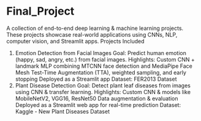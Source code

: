 # Final_Project
A collection of end-to-end deep learning & machine learning projects.
These projects showcase real-world applications using CNNs, NLP, computer vision, and Streamlit apps.
Projects Included
1. Emotion Detection from Facial Images
Goal: Predict human emotion (happy, sad, angry, etc.) from facial images.
Highlights:
Custom CNN + landmark MLP combining MTCNN face detection and MediaPipe Face Mesh
Test-Time Augmentation (TTA), weighted sampling, and early stopping
Deployed as a Streamlit app
Dataset: FER2013 Dataset
2. Plant Disease Detection
Goal: Detect plant leaf diseases from images using CNN & transfer learning.
Highlights:
Custom CNN & models like MobileNetV2, VGG16, ResNet50
Data augmentation & evaluation
Deployed as a Streamlit web app for real-time prediction
Dataset: Kaggle - New Plant Diseases Dataset
